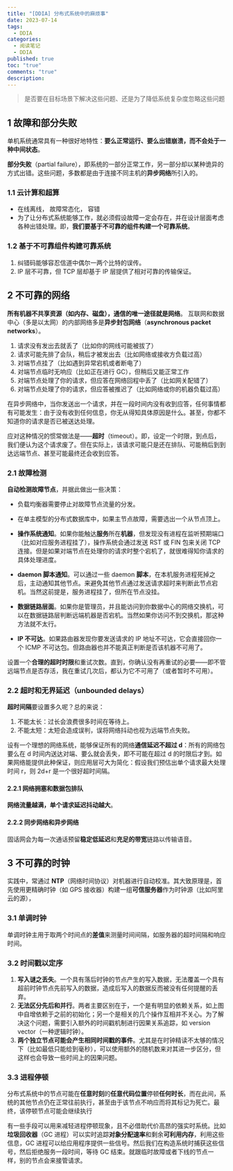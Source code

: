```yaml
---
title: "[DDIA] 分布式系统中的麻烦事"
date: 2023-07-14
tags:
  - DDIA
categories:
  - 阅读笔记
  - DDIA
published: true
toc: "true"
comments: "true"
description:
---
```

>是否要在目标场景下解决这些问题、还是为了降低系统复杂度忽略这些问题

<!--more-->


## 1 故障和部分失败
单机系统通常具有一种很好地特性：**要么正常运行、要么出错崩溃，而不会处于一种中间状态**。

**部分失败**（partial failure），即系统的一部分正常工作，另一部分却以某种诡异的方式出错。这些问题，多数都是由于连接不同主机的**异步网络**所引入的。

### 1.1 云计算和超算
- 在线离线， 故障常态化，  容错
- 为了让分布式系统能够工作，就必须假设故障一定会存在，并在设计层面考虑各种出错处理。即，**我们要基于不可靠的组件构建一个可靠系统**。

### 1.2 基于不可靠组件构建可靠系统
1. 纠错码能够容忍信道中偶尔一两个比特的误传。
2. IP 层不可靠，但 TCP 层却基于 IP 层提供了相对可靠的传输保证。

## 2 不可靠的网络
**所有机器不共享资源（如内存、磁盘），通信的唯一途径就是网络**。
互联网和数据中心（多是以太网）的内部网络多是**异步封包网络**（**asynchronous packet networks**）。

1. 请求没有发出去就丢了（比如你的网线可能被拔了）
2. 请求可能先排了会队，稍后才被发出去（比如网络或接收方负载过高）
3. 对端节点挂了（比如遇到异常宕机或者断电了）
4. 对端节点临时无响应（比如正在进行 GC），但稍后又能正常工作
5. 对端节点处理了你的请求，但应答在网络回程中丢了（比如网关配错了）
6. 对端节点处理了你的请求，但应答被推迟了（比如网络或你的机器负载过高）

在异步网络中，当你发送出一个请求，并在一段时间内没有收到应答，任何事情都有可能发生：由于没有收到任何信息，你无从得知具体原因是什么。甚至，你都不知道你的请求是否已被送达处理。

应对这种情况的惯常做法是——**超时**（timeout）。即，设定一个时限，到点后，我们便认为这个请求废了。但在实际上，该请求可能只是还在排队、可能稍后到到达远端节点、甚至可能最终还会收到应答。

### 2.1 故障检测
**自动检测故障节点**，并据此做出一些决策：
- 负载均衡器需要停止对故障节点流量的分发。
- 在单主模型的分布式数据库中，如果主节点故障，需要选出一个从节点顶上。


- **操作系统通知**。如果你能触达**服务**所在**机器**，但发现没有进程在监听预期端口（比如对应服务进程挂了），操作系统会通过发送 RST 或 FIN 包来关闭 TCP 连接。但是如果对端节点在处理你的请求时整个宕机了，就很难得知你请求的具体处理进度。
- **daemon 脚本通知**。可以通过一些 daemon **脚本**，在本机服务进程死掉之后，主动通知其他节点。来避免其他节点通过发送请求超时来判断此节点宕机。当然这前提是，服务进程挂了，但所在节点没挂。
- **数据链路层面**。如果你是管理员，并且能访问到你数据中心的网络交换机，可以在数据链路层判断远端机器是否宕机。当然如果你访问不到交换机，那这种方法就不太行。
- **IP 不可达**。如果路由器发现你要发送请求的 IP 地址不可达，它会直接回你一个 ICMP 不可达包。但路由器也并不能真正判断是否该机器不可用了。

设置一个**合理的超时时限**和重试次数。直到，你确认没有再重试的必要——即不管远端节点是否存活，我在重试几次后，都认为它不可用了（或者暂时不可用）。

### 2.2 超时和无界延迟（unbounded delays）

**超时间隔**要设置多久呢？总的来说：
1. 不能太长：过长会浪费很多时间在等待上。
2. 不能太短：太短会造成误判，误将网络抖动也视为远端节点失败。

设有一个理想的网络系统，能够保证所有的网络**通信延迟不超过 d**：所有的网络包要么在 d 时间内送达对端、要么就会丢失，即不可能在超过 d 的时限后才到。如果网络能提供此种保证，则应用层可大为简化：假设我们预估出单个请求最大处理时间 r，则 2d+r 是一个很好超时间隔。


#### 2.2.1 网络拥塞和数据包排队
**网络流量越满，单个请求延迟抖动越大**。


#### 2.2.2 同步网络和异步网络
固话网会为每一次通话预留**稳定低延迟**和**充足的带宽**链路以传输语音。

## 3 不可靠的时钟
实践中，常通过 **NTP**（网络时间协议）对机器进行自动校准。其大致原理是，首先使用更精确时钟（如 GPS 接收器）构建一组**可信服务器**作为时钟源（比如阿里云的源），

### 3.1 单调时钟
单调时钟主用于取两个时间点的**差值**来测量时间间隔，如服务器的超时间隔和响应时间。

### 3.2 时间戳以定序

1. **写入谜之丢失**。一个具有落后时钟的节点产生的写入数据，无法覆盖一个具有超前时钟节点先前写入的数据，造成后写入的数据反而被没有任何提醒的丢弃。
2. **无法区分先后和并行**。两者主要区别在于，一个是有明显的依赖关系，如上图中自增依赖于之前的初始化；另一个是相关的几个操作互相并不关心。为了解决这个问题，需要引入额外的时间戳机制进行因果关系追踪，如 version vector（一种逻辑时钟）。
3. **两个独立节点可能会产生相同时间戳的事件**。尤其是在时钟精读不太够的情况下（比如最低只能给到毫秒），可以使用额外的随机数来对其进一步区分，但这样也会导致一些时间上的因果问题。


### 3.3 进程停顿

分布式系统中的节点可能在**任意时刻**的**任意代码位置**停顿**任何时长**，而在此间，系统的其他节点仍在正常往前执行，甚至由于该节点不响应而将其标记为死亡。最终，该停顿节点可能会继续执行

有一些手段可以用来减轻进程停顿现象，且不必借助代价高昂的强实时系统。比如**垃圾回收器**（GC 进程）可以实时追踪**对象分配速率**和剩余**可利用内存**，利用这些信息，GC 进程可以给应用程序提供一些信号。然后我们在构造系统时捕获这些信号，然后拒绝服务一段时间，等待 GC 结束。就跟临时故障或者下线的节点一样，别的节点会来接管请求。

